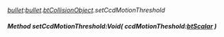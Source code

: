 _[bullet](../../modules/bullet/bullet-module.md):[bullet](../../modules/bullet/bullet-module.md).[btCollisionObject](../../modules/bullet/bullet-btcollisionobject.md).setCcdMotionThreshold_
##### Method setCcdMotionThreshold:Void( ccdMotionTheshold:[btScalar](../../modules/bullet/bullet-btscalar.md) )
